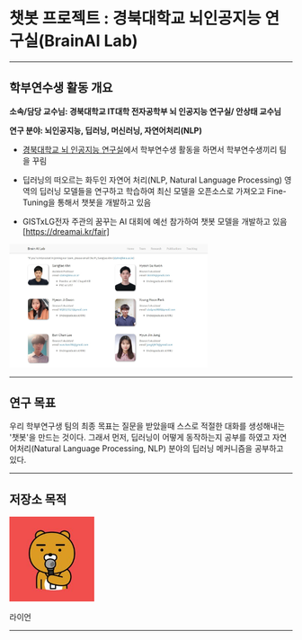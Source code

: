 # 챗봇 프로젝트 : 경북대학교 뇌인공지능 연구실(BrainAI Lab)


---

## 학부연수생 활동 개요

**소속/담당 교수님: 경북대학교 IT대학 전자공학부 뇌 인공지능 연구실/ 안상태 교수님**

**연구 분야: 뇌인공지능, 딥러닝, 머신러닝, 자연어처리(NLP)**


- [경북대학교 뇌 인공지능 연구실](https://knu-brainai.github.io/)에서 학부연수생 활동을 하면서 학부연수생끼리 팀을 꾸림

- 딥러닝의 떠오르는 화두인 자연어 처리(NLP, Natural Language Processing) 영역의 딥러닝 모델들을 연구하고 학습하여 최신 모델을 오픈소스로 가져오고 Fine-Tuning을 통해서 챗봇을 개발하고 있음

- GISTxLG전자 주관의 꿈꾸는 AI 대회에 예선 참가하여 챗봇 모델을 개발하고 있음 [https://dreamai.kr/fair]



<img src="Team_member.jpg" width="70%" height="70%">

---

## 연구 목표

우리 학부연구생 팀의 최종 목표는 질문을 받았을때 스스로 적절한 대화를 생성해내는 '챗봇'을 만드는 것이다. 그래서 먼저, 딥러닝이 어떻게 동작하는지 공부를 하였고  자연어처리(Natural Language Processing, NLP) 분야의 딥러닝 메커니즘을 공부하고 있다.

---

## 저장소 목적 
<img src="10R.jpg" width="30%" height="30%" title="Brain AI LaB" ALT="RYAN KAKAO"></img>

라이언

---

